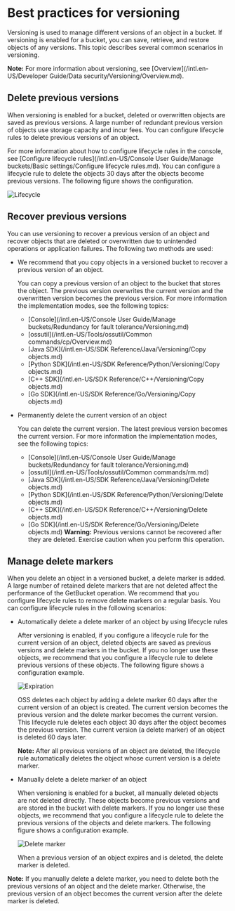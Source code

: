 # Best practices for versioning

Versioning is used to manage different versions of an object in a bucket. If versioning is enabled for a bucket, you can save, retrieve, and restore objects of any versions. This topic describes several common scenarios in versioning.

**Note:** For more information about versioning, see [Overview](/intl.en-US/Developer Guide/Data security/Versioning/Overview.md).

## Delete previous versions

When versioning is enabled for a bucket, deleted or overwritten objects are saved as previous versions. A large number of redundant previous version of objects use storage capacity and incur fees. You can configure lifecycle rules to delete previous versions of an object.

For more information about how to configure lifecycle rules in the console, see [Configure lifecycle rules](/intl.en-US/Console User Guide/Manage buckets/Basic settings/Configure lifecycle rules.md). You can configure a lifecycle rule to delete the objects 30 days after the objects become previous versions. The following figure shows the configuration.

![Lifecycle](https://static-aliyun-doc.oss-accelerate.aliyuncs.com/assets/img/en-US/3554449951/p112361.png)

## Recover previous versions

You can use versioning to recover a previous version of an object and recover objects that are deleted or overwritten due to unintended operations or application failures. The following two methods are used:

-   We recommend that you copy objects in a versioned bucket to recover a previous version of an object.

    You can copy a previous version of an object to the bucket that stores the object. The previous version overwrites the current version and the overwritten version becomes the previous version. For more information the implementation modes, see the following topics:

    -   [Console](/intl.en-US/Console User Guide/Manage buckets/Redundancy for fault tolerance/Versioning.md)
    -   [ossutil](/intl.en-US/Tools/ossutil/Common commands/cp/Overview.md)
    -   [Java SDK](/intl.en-US/SDK Reference/Java/Versioning/Copy objects.md)
    -   [Python SDK](/intl.en-US/SDK Reference/Python/Versioning/Copy objects.md)
    -   [C++ SDK](/intl.en-US/SDK Reference/C++/Versioning/Copy objects.md)
    -   [Go SDK](/intl.en-US/SDK Reference/Go/Versioning/Copy objects.md)
-   Permanently delete the current version of an object

    You can delete the current version. The latest previous version becomes the current version. For more information the implementation modes, see the following topics:

    -   [Console](/intl.en-US/Console User Guide/Manage buckets/Redundancy for fault tolerance/Versioning.md)
    -   [ossutil](/intl.en-US/Tools/ossutil/Common commands/rm.md)
    -   [Java SDK](/intl.en-US/SDK Reference/Java/Versioning/Delete objects.md)
    -   [Python SDK](/intl.en-US/SDK Reference/Python/Versioning/Delete objects.md)
    -   [C++ SDK](/intl.en-US/SDK Reference/C++/Versioning/Delete objects.md)
    -   [Go SDK](/intl.en-US/SDK Reference/Go/Versioning/Delete objects.md)
    **Warning:** Previous versions cannot be recovered after they are deleted. Exercise caution when you perform this operation.


## Manage delete markers

When you delete an object in a versioned bucket, a delete marker is added. A large number of retained delete markers that are not deleted affect the performance of the GetBucket operation. We recommend that you configure lifecycle rules to remove delete markers on a regular basis. You can configure lifecycle rules in the following scenarios:

-   Automatically delete a delete marker of an object by using lifecycle rules

    After versioning is enabled, if you configure a lifecycle rule for the current version of an object, deleted objects are saved as previous versions and delete markers in the bucket. If you no longer use these objects, we recommend that you configure a lifecycle rule to delete previous versions of these objects. The following figure shows a configuration example.

    ![Expiration](https://static-aliyun-doc.oss-accelerate.aliyuncs.com/assets/img/en-US/3554449951/p112545.png)

    OSS deletes each object by adding a delete marker 60 days after the current version of an object is created. The current version becomes the previous version and the delete marker becomes the current version. This lifecycle rule deletes each object 30 days after the object becomes the previous version. The current version \(a delete marker\) of an object is deleted 60 days later.

    **Note:** After all previous versions of an object are deleted, the lifecycle rule automatically deletes the object whose current version is a delete marker.

-   Manually delete a delete marker of an object

    When versioning is enabled for a bucket, all manually deleted objects are not deleted directly. These objects become previous versions and are stored in the bucket with delete markers. If you no longer use these objects, we recommend that you configure a lifecycle rule to delete the previous versions of the objects and delete markers. The following figure shows a configuration example.

    ![Delete marker](https://static-aliyun-doc.oss-accelerate.aliyuncs.com/assets/img/en-US/3554449951/p112566.png)

    When a previous version of an object expires and is deleted, the delete marker is deleted.


**Note:** If you manually delete a delete marker, you need to delete both the previous versions of an object and the delete marker. Otherwise, the previous version of an object becomes the current version after the delete marker is deleted.

